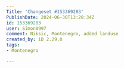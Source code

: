 ```yaml
---
Title: 'Changeset #153369283'
PublishDate: 2024-06-30T13:28:34Z
id: 153369283
user: Simon0997
comment: Niksic, Montenegro, added landuse
created_by: iD 2.29.0
tags:
- Montenegro

---
```


